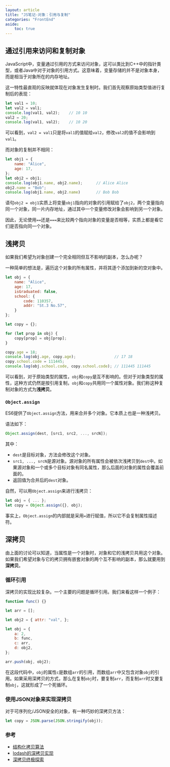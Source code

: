 ```yaml
---
layout: article
title: "JS笔记-对象：引用与复制"
categories: "FrontEnd"
aside:
    toc: true
---
```


## 通过引用来访问和复制对象
JavaScript中，变量通过引用的方式来访问对象，这可以类比到C++中的指针类型，或者Java中对于对象的引用方式。这意味着，变量存储的并不是对象本身，而是相当于对象所在的内存地址。

这一特性最直观的反映就体现在对象发生复制时。我们首先观察原始类型值进行复制后的表现：
``` js
let val1 = 10;
let val2 = val1;
console.log(val1, val2);    // 10 10
val2 = 20;
console.log(val1, val2);    // 10 20
```
可以看到，`val2 = val1`只是将`val1`的值赋给`val2`，修改`val2`的值不会影响到`val1`。

而对象的复制并不相同：
``` js
let obj1 = {
    name: "Alice",
    age: 17,
};
let obj2 = obj1;
console.log(obj1.name, obj2.name);      // Alice Alice
obj2.name = "Bob";
console.log(obj1.name, obj2.name)       // Bob Bob
```
语句`obj2 = obj1`实质上将变量`obj1`指向的对象的引用赋给了`obj2`，两个变量指向同一个对象，同一片内存地址，通过其中一个变量修改对象会影响到另一个对象。

因此，无论使用`==`还是`===`来比较两个指向对象的变量是否相等，实质上都是看它们是否指向同一个对象。

## 浅拷贝
如果我们希望为对象创建一个完全相同但互不影响的副本，怎么办呢？

一种简单的想法是，遍历这个对象的所有属性，并将其逐个添加到新的空对象中。
``` js
let obj = {
    name: "Alice",
    age: 17,
    isGraduated: false,
    school: {
        code: 110357,
        addr: "St.3 No.57",
    }
};

let copy = {};

for (let prop in obj) {
    copy[prop] = obj[prop];
}

copy.age = 18;
console.log(obj.age, copy.age);                 // 17 18
copy.school.code = 111445;
console.log(obj.school.code, copy.school.code); // 111445 111445
```
可以看到，对于原始类型的属性，`obj`和`copy`是互不影响的。但对于对象类型的属性，这种方式仍然是按引用复制，`obj`和`copy`共用同一个属性对象。我们称这种复制对象的方式为**浅拷贝**。
### `Object.assign`
ES6提供了`Object.assign`方法，用来合并多个对象。它本质上也是一种浅拷贝。

语法如下：
``` js
Object.assign(dest, [src1, src2, ..., srcN]);
```
其中：
- `dest`是目标对象，方法会修改这个对象。
- `src1, ..., srcN`是源对象。源对象的所有属性会被依次浅拷贝到`dest`中。如果源对象和一个或多个目标对象有同名属性，那么后面的对象的属性会覆盖前面的。
- 返回值为合并后的`dest`对象。

自然，可以用`Object.assign`来进行浅拷贝：
``` js
let obj = { ... };
let copy = Object.assign({}, obj);
```

事实上，`Object.assign`的内部就是采用`=`进行赋值，所以它不会复制属性描述符。
## 深拷贝
由上面的讨论可以知道，当属性是一个对象时，对象和它的浅拷贝共用这个对象。如果我们希望对象与它的拷贝拥有嵌套对象的两个互不影响的副本，那么就要用到**深拷贝**。

### 循环引用
深拷贝的实现比较复杂。一个主要的问题是循环引用。我们来看这样一个例子：
``` js
function func() {}

let arr = [];

let obj2 = { attr: "val", };

let obj = {
    a: 2,
    b: func,
    c: arr,
    d: obj2, 
};

arr.push(obj, obj2);
```
在这段代码中，`obj`的属性`c`是数组`arr`的引用，而数组`arr`中又包含对象`obj`的引用。如果采用深拷贝的方式，那么在复制`obj`时，要复制`arr`，而复制`arr`时又要复制`obj`，这就形成了一个死循环。

### 使用JSON对象来实现深拷贝
对于可序列化/JSON安全的对象，有一种巧妙的深拷贝方法：
``` js
let copy = JSON.parse(JSON.stringify(obj));
```

### 参考
- [结构化拷贝算法](https://html.spec.whatwg.org/multipage/structured-data.html#safe-passing-of-structured-data)
- [lodash的深拷贝实现](https://github.com/lodash/lodash/blob/4.17.15/lodash.js#L2620)
- [深拷贝终极探索](https://segmentfault.com/a/1190000016672263)
